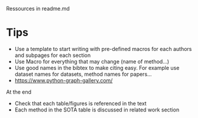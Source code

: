 Ressources in readme.md

# Tips

* Use a template to start writing with pre-defined macros for each authors and subpages for each section
* Use Macro for everything that may change (name of method...)
* Use good names in the bibtex to make citing easy. For example use dataset names for datasets, method names for papers...
* https://www.python-graph-gallery.com/


At the end
* Check that each table/figures is referenced in the text
* Each method in the SOTA table is discussed in related work section
